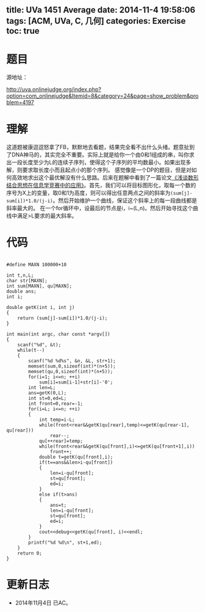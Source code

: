 title: UVa 1451 Average
date: 2014-11-4 19:58:06
tags: [ACM, UVa, C, 几何]
categories: Exercise
toc: true
---
# 题目
源地址：

http://uva.onlinejudge.org/index.php?option=com_onlinejudge&Itemid=8&category=24&page=show_problem&problem=4197

# 理解
这道题被康逗逗怒拿了FB，默默地去看题，结果完全看不出什么头绪。题意扯到了DNA神马的，其实完全不重要。实际上就是给你一个由0和1组成的串，叫你求出一段长度至少为L的连续子序列，使得这个子序列的平均数最小。如果出现多解，则要求取长度小而且起点小的那个序列。
感觉像是一个DP的题目，但是对如何高效地求出这个最优解没有什么思路。后来在题解中看到了一篇论文[《浅谈数形结合思想在信息学竞赛中的应用》](http://pan.baidu.com/s/1pJJS1Ij)。首先，我们可以将目标图形化，取每一个数的序号为X上的变量，取0和1为高度，则可以得出任意两点之间的斜率为`(sum[j]-sum[i])*1.0/(j-i)`。然后开始维护一个曲线，保证这个斜率上的每一段曲线都是斜率最大的。
在一个for循环中，设最后的节点是i，i~(L,n)。然后开始寻找这个曲线中满足>L要求的最大斜率。

<!-- more -->

# 代码

```

#define MAXN 100000+10

int t,n,L;
char str[MAXN];
int sum[MAXN], qu[MAXN];
double ans;
int i;

double getK(int i, int j)
{
    return (sum[j]-sum[i])*1.0/(j-i);
}

int main(int argc, char const *argv[])
{
    scanf("%d", &t);
    while(t--)
    {
        scanf("%d %d%s", &n, &L, str+1);
        memset(sum,0,sizeof(int)*(n+5));
        memset(qu,0,sizeof(int)*(n+5));
        for(i=1; i<=n; ++i)
            sum[i]=sum[i-1]+str[i]-'0';
        int len=L;
        ans=getK(0,L);
        int st=0,ed=L;
        int front=0,rear=-1;
        for(i=L; i<=n; ++i)
        {
            int temp=i-L;
            while(front<rear&&getK(qu[rear],temp)<=getK(qu[rear-1], qu[rear]))
                rear--;
            qu[++rear]=temp;
            while(front<rear&&getK(qu[front],i)<=getK(qu[front+1],i))
                front++;
            double t=getK(qu[front],i);
            if(t==ans&&len>i-qu[front])
            {
                len=i-qu[front];
                st=qu[front];
                ed=i;
            }
            else if(t>ans)
            {
                ans=t;
                len=i-qu[front];
                st=qu[front];
                ed=i;
            }
            cout<<debug<<getK(qu[front], i)<<endl;
        }
        printf("%d %d\n", st+1,ed);
    }
    return 0;
}

```

# 更新日志
- 2014年11月4日 已AC。